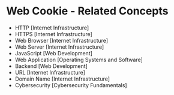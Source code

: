 # Web Cookie - Related Concepts

- HTTP [Internet Infrastructure]
- HTTPS [Internet Infrastructure]
- Web Browser [Internet Infrastructure]
- Web Server [Internet Infrastructure]
- JavaScript [Web Development]
- Web Application [Operating Systems and Software]
- Backend [Web Development]
- URL [Internet Infrastructure]
- Domain Name [Internet Infrastructure]
- Cybersecurity [Cybersecurity Fundamentals]
